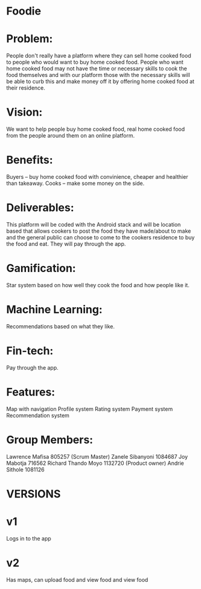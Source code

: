 # Foodie
# Problem: 
People don't really have a platform where they can sell home cooked food to people who would want to buy home cooked food. People who want home cooked food may not have the time or necessary skills to cook the food themselves and with our platform those with the necessary skills will be able to curb this and make money off it by offering home cooked food at their residence. 

# Vision: 
We want to help people buy home cooked food, real home cooked food from the people around them on an online platform.

# Benefits: 
Buyers – buy home cooked food with convinience, cheaper and healthier than takeaway.
Cooks – make some money on the side.

# Deliverables:
This platform will be coded with the Android stack and will be location based that allows cookers to post the food they have made/about to make and the general public can choose to come to the cookers residence to buy the food and eat. They will pay through the app. 


# Gamification:
Star system based on how well they cook the food and how people like it.

# Machine Learning:
Recommendations based on what they like.

# Fin-tech:
Pay through the app.

# Features: 
Map with navigation
Profile system
Rating system
Payment system
Recommendation system

# Group Members:
Lawrence Mafisa 805257 (Scrum Master)
Zanele Sibanyoni 1084687
Joy Mabotja 716562
Richard Thando Moyo 1132720 (Product owner)
Andrie Sithole 1081126

# VERSIONS

# v1
Logs in to the app

# v2
Has maps, can upload food and view food and view food


